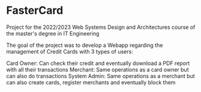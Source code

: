# FasterCard
Project for the 2022/2023 Web Systems Design and Architectures course of the master's degree in IT Engineering

The goal of the project was to develop a Webapp regarding the management of Credit Cards with 3 types of users:

Card Owner: Can check their credit and eventually download a PDF report with all their transactions
Merchant: Same operations as a card owner but can also do transactions
System Admin: Same operations as a merchant but can also create cards, register merchants and eventually block them
